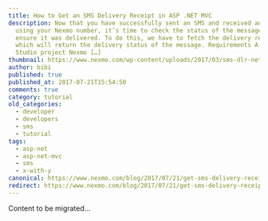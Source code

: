 ```yaml
---
title: How to Get an SMS Delivery Receipt in ASP .NET MVC
description: Now that you have successfully sent an SMS and received an SMS
  using your Nexmo number, it’s time to check the status of the message to
  ensure it was delivered. To do this, we have to fetch the delivery receipt,
  which will return the delivery status of the message. Requirements A Visual
  Studio project Nexmo […]
thumbnail: https://www.nexmo.com/wp-content/uploads/2017/03/sms-dlr-net.png
author: bibi
published: true
published_at: 2017-07-21T15:54:50
comments: true
category: tutorial
old_categories:
  - developer
  - developers
  - sms
  - tutorial
tags:
  - asp-net
  - asp-net-mvc
  - sms
  - x-with-y
canonical: https://www.nexmo.com/blog/2017/07/21/get-sms-delivery-receipt-asp-net-mvc-dr
redirect: https://www.nexmo.com/blog/2017/07/21/get-sms-delivery-receipt-asp-net-mvc-dr
---
```

Content to be migrated...